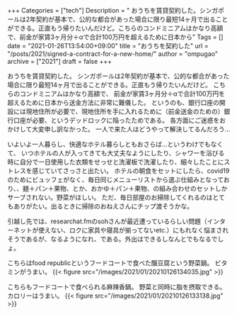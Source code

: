 +++
Categories = ["tech"]
Description = " おうちを賃貸契約した。シンガポールは2年契約が基本で、公的な都合があった場合に限り最短14ヶ月で出ることができる。正直もう帰りたいんだけど。こちらのコンドミニアムはかなり高額で、前金が家賃3ヶ月分＋αで合計100万円を超えるために日本から"
Tags = []
date = "2021-01-26T13:54:00+09:00"
title = "おうちを契約した"
url = "/posts/2021/signed-a-contract-for-a-new-home/"
author = "ompugao"
archive = ["2021"]
draft = false
+++

<body>
<p>おうちを賃貸契約した。
シンガポールは2年契約が基本で、公的な都合があった場合に限り最短14ヶ月で出ることができる。正直もう帰りたいんだけど。
こちらのコンドミニアムはかなり高額で、
前金が家賃3ヶ月分＋αで合計100万円を超えるために日本から送金方法に非常に難儀した。
というのも、銀行口座の開設には現地住所が必要で、現地住所を手に入れるために（前金送金のための）銀行口座が必要、というデッドロックに陥ったためである。
各方面にご迷惑をおかけして大変申し訳なかった。
一人で来た人はどうやって解決してるんだろう…</p>

<p>いよいよ一人暮らし、快適なホテル暮らしともおさらば…というわけでもなくて、
いつホテルの人が入ってきても大丈夫なようにしたり、シャワーを浴びる時に自分で一日使用した衣類をせっせと洗濯板で洗濯したり、細々したことにストレスを感じていてさっさと出たい。
ホテルの朝食をセットにしたら、covid19のためにビュッフェがなく、毎日同じメニューリストから選ぶ仕組みとなっており、、麺＋パン＋果物、とか、おかゆ＋パン＋果物、の組み合わせのセットしかサーブされない。野菜がほしい。
ただ、毎日部屋のお掃除してくれるのはとてもありがたい。出るときに掃除のおねえさんにチップ渡そうかな。</p>

<p>引越し先では、researchat.fmのsohさんが最近遭っているらしい問題（インターネットが使えない、ロクに家具や寝具が揃ってないetc.）にもれなく悩まされそうであるが、なるようになれ、である。外出はできるしなんとでもなるでしょ。</p>

<p>こちらはfood republicというフードコートで食べた醸豆腐という野菜鍋。
ビタミンがうまい。
{{< figure src="/images/2021/01/20210126134035.jpg" >}}
</p>

<p>こちらもフードコートで食べられる麻辣香鍋。
野菜と同時に脂を摂取できる。カロリーはうまい。
{{< figure src="/images/2021/01/20210126133138.jpg" >}}
</p>
</body>
